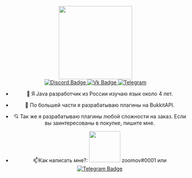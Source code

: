 <div id="header" align="center">
  <img src=https://media.tenor.com/W7j80IwwaPkAAAAM/komaru-cat.gif" width="200"/>
<div id="badges">
  <a href="discord.gg/PxSGCVCJBn">
    <img src="https://img.shields.io/badge/Discord-7289DA?style=for-the-badge&logo=discord&logoColor=white" alt="Discord Badge"/>
  </a>
  <a href="vk.com/zoomovgang">
    <img src="https://img.shields.io/badge/вконтакте-%232E87FB.svg?&style=for-the-badge&logo=vk&logoColor=white" alt="Vk Badge"/>
  </a>
  <a href="t.me/zoomovgang">
    <img src="https://img.shields.io/badge/Telegram-2CA5E0?style=for-the-badge&logo=telegram&logoColor=white" alt="Telegram"/>
  </a>
</div>
  <img src="https://komarev.com/ghpvc/?username=zoomovgang&style=flat-square&color=blue" alt=""/>         

- :telescope: Я Java разработчик из России изучаю язык около 4 лет.

- :seedling: По большей части я разрабатываю плагины на BukkitAPI.
                                                                                               
- :cupid: Так же я разрабатываю плагины любой сложности на заказ. Если вы заинтересованы в покупке, пишите мне.                                                                                               
- :mailbox:Как написать мне?:     <img src="https://img.shields.io/badge/Discord-7289DA?style=for-the-badge&logo=discord&logoColor=white" width="85"/> zoomov#0001 или   [![Telegram Badge](https://img.shields.io/badge/Telegram-2CA5E0?style=for-the-badge&logo=telegram&logoColor=white)](t.me/zoomovgang)
